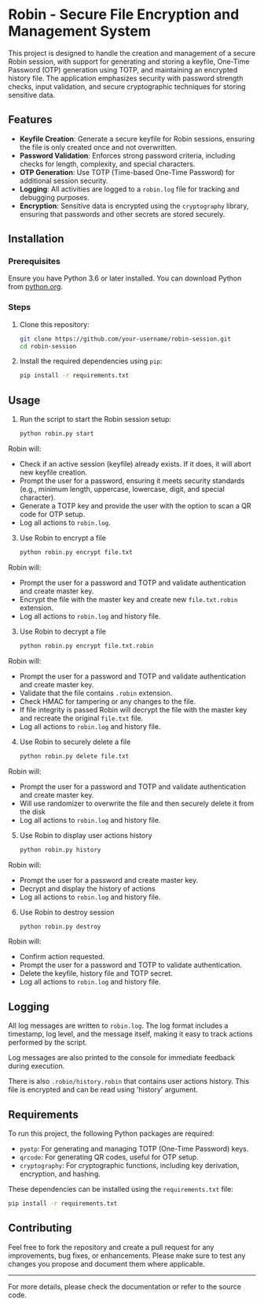 
# Robin -  Secure File Encryption and Management System

This project is designed to handle the creation and management of a secure Robin session, with support for generating and storing a keyfile, One-Time Password (OTP) generation using TOTP, and maintaining an encrypted history file. The application emphasizes security with password strength checks, input validation, and secure cryptographic techniques for storing sensitive data.

## Features

- **Keyfile Creation**: Generate a secure keyfile for Robin sessions, ensuring the file is only created once and not overwritten.
- **Password Validation**: Enforces strong password criteria, including checks for length, complexity, and special characters.
- **OTP Generation**: Use TOTP (Time-based One-Time Password) for additional session security.
- **Logging**: All activities are logged to a `robin.log` file for tracking and debugging purposes.
- **Encryption**: Sensitive data is encrypted using the `cryptography` library, ensuring that passwords and other secrets are stored securely.

## Installation

### Prerequisites

Ensure you have Python 3.6 or later installed. You can download Python from [python.org](https://www.python.org/downloads/).

### Steps

1. Clone this repository:
   ```bash
   git clone https://github.com/your-username/robin-session.git
   cd robin-session
   ```

2. Install the required dependencies using `pip`:
   ```bash
   pip install -r requirements.txt
   ```

## Usage

1. Run the script to start the Robin session setup:
   ```bash
   python robin.py start
   ```

Robin will:
   - Check if an active session (keyfile) already exists. If it does, it will abort new keyfile creation.
   - Prompt the user for a password, ensuring it meets security standards (e.g., minimum length, uppercase, lowercase, digit, and special character).
   - Generate a TOTP key and provide the user with the option to scan a QR code for OTP setup.
   - Log all actions to `robin.log`.


3. Use Robin to encrypt a file
   ```bash
   python robin.py encrypt file.txt
   ```
Robin will:
   - Prompt the user for a password and TOTP and validate authentication and create master key.
   - Encrypt the file with the master key and create new `file.txt.robin` extension.
   - Log all actions to `robin.log` and history file.

3. Use Robin to decrypt a file
   ```bash
   python robin.py encrypt file.txt.robin
   ```
Robin will:
   - Prompt the user for a password and TOTP and validate authentication and create master key.
   - Validate that the file contains `.robin` extension.
   - Check HMAC for tampering or any changes to the file.
   - If file integrity is passed Robin will decrypt the file with the master key and recreate the original `file.txt` file.
   - Log all actions to `robin.log` and history file.


4. Use Robin to securely delete a file
   ```bash
   python robin.py delete file.txt
   ```
Robin will:
   - Prompt the user for a password and TOTP and validate authentication and create master key.
   - Will use randomizer to overwrite the file and then securely delete it from the disk
   - Log all actions to `robin.log` and history file.


5. Use Robin to display user actions history
   ```bash
   python robin.py history
   ```
Robin will:
   - Prompt the user for a password and create master key.
   - Decrypt and display the history of actions
   - Log all actions to `robin.log` and history file.


6. Use Robin to destroy session
   ```bash
   python robin.py destroy
   ```
Robin will:
   - Confirm action requested.
   - Prompt the user for a password and TOTP to validate authentication.
   - Delete the keyfile, history file and TOTP secret.
   - Log all actions to `robin.log` and history file.


## Logging

All log messages are written to `robin.log`. The log format includes a timestamp, log level, and the message itself, making it easy to track actions performed by the script.

Log messages are also printed to the console for immediate feedback during execution.

There is also `.robin/history.robin` that contains user actions history. This file is encrypted and can be read using 'history' argument.

## Requirements

To run this project, the following Python packages are required:

- `pyotp`: For generating and managing TOTP (One-Time Password) keys.
- `qrcode`: For generating QR codes, useful for OTP setup.
- `cryptography`: For cryptographic functions, including key derivation, encryption, and hashing.

These dependencies can be installed using the `requirements.txt` file:

```bash
pip install -r requirements.txt
```

## Contributing

Feel free to fork the repository and create a pull request for any improvements, bug fixes, or enhancements. Please make sure to test any changes you propose and document them where applicable.

---

For more details, please check the documentation or refer to the source code.
